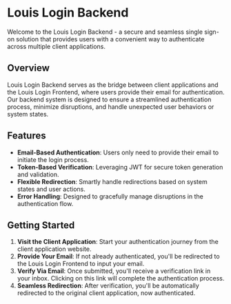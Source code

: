 # Louis Login Backend

Welcome to the Louis Login Backend - a secure and seamless single sign-on solution that provides users with a convenient way to authenticate across multiple client applications.

## Overview

Louis Login Backend serves as the bridge between client applications and the Louis Login Frontend, where users provide their email for authentication. Our backend system is designed to ensure a streamlined authentication process, minimize disruptions, and handle unexpected user behaviors or system states.

## Features

- **Email-Based Authentication**: Users only need to provide their email to initiate the login process.
- **Token-Based Verification**: Leveraging JWT for secure token generation and validation.
- **Flexible Redirection**: Smartly handle redirections based on system states and user actions.
- **Error Handling**: Designed to gracefully manage disruptions in the authentication flow.

## Getting Started

1. **Visit the Client Application**: Start your authentication journey from the client application website.
2. **Provide Your Email**: If not already authenticated, you'll be redirected to the Louis Login Frontend to input your email.
3. **Verify Via Email**: Once submitted, you'll receive a verification link in your inbox. Clicking on this link will complete the authentication process.
4. **Seamless Redirection**: After verification, you'll be automatically redirected to the original client application, now authenticated.

